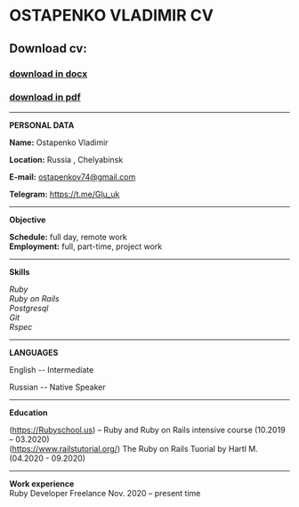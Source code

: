 # OSTAPENKO VLADIMIR CV


## Download cv:

### [download in docx](https://github.com/gluuck/cv/raw/main/vladimir_ostapenko_cv.docx)
### [download in pdf](https://github.com/gluuck/cv/raw/main/vladimir_ostapenko_cv.pdf)

----------------------- -------------------------
**PERSONAL DATA**

**Name:** Ostapenko Vladimir

**Location:** Russia , Chelyabinsk

**E-mail:** ostapenkov74@gmail.com

**Telegram:** https://t.me/Glu_uk
<br/>
----------------------- -------------------------

**Objective**

**Schedule:** full day, remote work <br/>
**Employment:** full, part-time, project work

-----------------------  -------------------------

**Skills** <br/>

 *Ruby* <br/>
 *Ruby on Rails*<br/>
 *Postgresql*<br/>
 *Git*<br/>
 *Rspec*<br/>

-----------------------  -------------------------

**LANGUAGES**

English -- Intermediate

Russian -- Native Speaker

-----------------------  -------------------------

**Education**

(https://Rubyschool.us) – Ruby and Ruby on Rails intensive course (10.2019 – 03.2020)<br/>
(https://www.railstutorial.org/) The Ruby on Rails Tuorial by Hartl M. (04.2020 - 09.2020)

-----------------------  -------------------------

**Work experience**<br/>
Ruby Developer
Freelance
Nov. 2020 – present time
